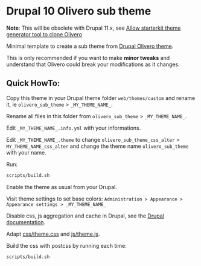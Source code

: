# Drupal 10 Olivero sub theme

__Note__: This will be obsolete with Drupal 11.x, see
[Allow starterkit theme generator tool to clone Olivero](https://www.drupal.org/project/drupal/issues/3301173)

Minimal template to create a sub theme from [Drupal Olivero theme](https://www.drupal.org/project/olivero).

This is only recommended if you want to make **minor tweaks** and understand that Olivero could break your
modifications as it changes.

## Quick HowTo: 

Copy this theme in your Drupal theme folder `web/themes/custom` and rename it, ie `olivero_sub_theme` > `_MY_THEME_NAME_`.

Rename all files in this folder from `olivero_sub_theme` > `_MY_THEME_NAME_`.

Edit `_MY_THEME_NAME_.info.yml` with your informations.

Edit `_MY_THEME_NAME_.theme` to change `olivero_sub_theme_css_alter` > `MY_THEME_NAME_css_alter` and change the theme
name `olivero_sub_theme` with your name.

Run:

```bash
scripts/build.sh
```

Enable the theme as usual from your Drupal.

Visit theme settings to set base colors: `Administration > Appearance > Appearance settings > _MY_THEME_NAME_`

Disable css, js aggregation and cache in Drupal, see the [Drupal documentation](https://www.drupal.org/docs/develop/development-tools/disable-caching).

Adapt [css/theme.css](./css/theme.css) and [js/theme.js](./js/theme.js).

Build the css with postcss by running each time:

```bash
scripts/build.sh
```
